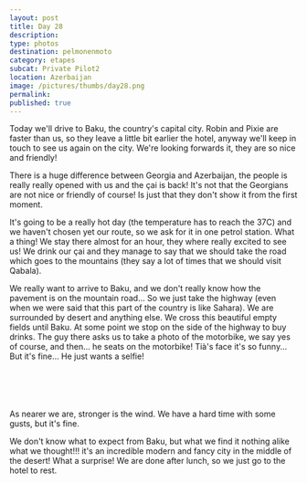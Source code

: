 ```yaml
---
layout: post
title: Day 28
description: 
type: photos
destination: pelmonenmoto
category: etapes
subcat: Private Pilot2
location: Azerbaijan
image: /pictures/thumbs/day28.png
permalink: 
published: true
---
```


Today we'll drive to Baku, the country's capital city. Robin and Pixie are faster than us, so they leave a little bit earlier the hotel, anyway we'll keep in touch to see us again on the city. We're looking forwards it, they are so nice and friendly!

There is a huge difference between Georgia and Azerbaijan, the people is really really opened with us and the çai is back! It's not that the Georgians are not nice or friendly of course! Is just that they don't show it from the first moment.

It's going to be a really hot day (the temperature has to reach the 37C) and we haven't chosen yet our route, so we ask for it in one petrol station. What a thing! We stay there almost for an hour, they where really excited to see us! We drink our çai and they manage to say that we should take the road which goes to the mountains (they say a lot of times that we should visit Qabala).

We really want to arrive to Baku, and we don't really know how the pavement is on the mountain road... So we just take the highway (even when we were said that this part of the country is like Sahara). We are surrounded by desert and anything else. We cross this beautiful empty fields until Baku. At some point we stop on the side of the highway to buy drinks. The guy there asks us to take a photo of the motorbike, we say yes of course, and then... he seats on the motorbike! Tià's face it's so funny... But it's fine... He just wants a selfie!

<p><a
href="https://lh3.googleusercontent.com/ZAq3dPTtGcNTNBJKtRnp7f6-JHDI6brg4v_OWBo5mV6qFA0vMpcgBvMGWCmP1Wlz9JY6rYbQbYTGMCsAw0lv9rUfTxlJvbhqbzxBn4bh810sJuZ6JsnVgjIvJYsAJ0xAIi8LcRygyrbmB_Or5oInl2VQXdfGIlycAnNHKcI2DFfFwzEanX7WfERbHm3I5rVoUF7kAu_S9_mf8X0TAOOZyGsvuSxz6Yf91Me5EGMWVjN_WkdTJv_4iysBDh1mwfRsBfQXcdNTRzwwoF9kXNvjOKWOuzWJlmmTWzTDieNIhVGBCo4xmHQuONBFlYOq9WKhJYaOwNyUllAnUXXxNWRFrgbnY1Fn95vg6LF7XAszBvO5TrByjEYvvHqBHU2jzFva8FgfXxBhYArxXCHUgFaw6_wb-8L2O9mh4dD0zn6vojN3LucBowRjaLofNVHoj7LRnkghRVLRBWYz_GPaPGp7PTl1q6g6KTVqrQb92VfQVHyiy3DnIBEpFMhU0Vd4rR_rzNFyjyUIRqAgm5eHhaFQdskFCIq0hWfaaKBl2BTdTtK-aiJo1tkZarcXo1vQipgAdBlcHSCtJqQTi8wG_oCgKsh2aW1GKX4Vz4rNMMYfFtZspV92w3Si8xxjKFQECv_lQoacq779WNUidkxu-qreTsW0gSJccuTF6Q=w1059-h794-no"><img 
src="https://lh3.googleusercontent.com/ZAq3dPTtGcNTNBJKtRnp7f6-JHDI6brg4v_OWBo5mV6qFA0vMpcgBvMGWCmP1Wlz9JY6rYbQbYTGMCsAw0lv9rUfTxlJvbhqbzxBn4bh810sJuZ6JsnVgjIvJYsAJ0xAIi8LcRygyrbmB_Or5oInl2VQXdfGIlycAnNHKcI2DFfFwzEanX7WfERbHm3I5rVoUF7kAu_S9_mf8X0TAOOZyGsvuSxz6Yf91Me5EGMWVjN_WkdTJv_4iysBDh1mwfRsBfQXcdNTRzwwoF9kXNvjOKWOuzWJlmmTWzTDieNIhVGBCo4xmHQuONBFlYOq9WKhJYaOwNyUllAnUXXxNWRFrgbnY1Fn95vg6LF7XAszBvO5TrByjEYvvHqBHU2jzFva8FgfXxBhYArxXCHUgFaw6_wb-8L2O9mh4dD0zn6vojN3LucBowRjaLofNVHoj7LRnkghRVLRBWYz_GPaPGp7PTl1q6g6KTVqrQb92VfQVHyiy3DnIBEpFMhU0Vd4rR_rzNFyjyUIRqAgm5eHhaFQdskFCIq0hWfaaKBl2BTdTtK-aiJo1tkZarcXo1vQipgAdBlcHSCtJqQTi8wG_oCgKsh2aW1GKX4Vz4rNMMYfFtZspV92w3Si8xxjKFQECv_lQoacq779WNUidkxu-qreTsW0gSJccuTF6Q=w1059-h794-no" alt=""></a></p>

<p><a
href="https://lh3.googleusercontent.com/zlW-arhm4ryTNaPzu6nkPr2BNO7Ds2RwK_uD3CjFqmn2THX7947J6Bcsiskrq8cZMsaR7WZWHjrP7SUjFOhVkRXw-q9PPvhC9XVbo78ZCJtnhyYkO3jT8nVVGVGhqXC0wAeZZc0BWceqq1HVwRo1LBDwIbshRXP72Um9ObsosjGKiopVp1G5r8WVZy6djGx6YHmUvvsB-p12P1bnYDVCvTbMO5kkqfelCfzh8jWzOXoRlU5pWP3mpGRyETf7ACaOsD683BjtX1lKjcBGi09pM-6qJ7TRJprT5gTC8kCEXcyGCiDl4Fb0CmdXtm993qTJ6DqGv2ntNEShpku6rkmq1kiWZAYCD31RtpkD4W1osm4GcCqilTUMWfUOF_xVl69Nfo-jt68OhbZM4Ir0lReJnGYGef4RtVNTRAda0-xLyusGqZLq1BeacSDYynyY4NiyQm3YHZKRIgrgAlbME6CEUK0w-cMH2xw-4JLnY3mJ8AVuZ3zONuX3A39DC83YxS6yfR9FyEreyOS8n8jO2cuHsuDsGnDigl7hcylS9olOopeDj--fzyRvW-BxQhtrlb7DM3ZBc5QiJo4l7BMxjGeqAezKAgJi2pJHnk5RJ1WATFnJmMKD3AFq2rNjB4mowtTsQaNfBRG18Z_xws_qxpEe_QudbCXk4a43JQ=w1059-h794-no"><img 
src="https://lh3.googleusercontent.com/zlW-arhm4ryTNaPzu6nkPr2BNO7Ds2RwK_uD3CjFqmn2THX7947J6Bcsiskrq8cZMsaR7WZWHjrP7SUjFOhVkRXw-q9PPvhC9XVbo78ZCJtnhyYkO3jT8nVVGVGhqXC0wAeZZc0BWceqq1HVwRo1LBDwIbshRXP72Um9ObsosjGKiopVp1G5r8WVZy6djGx6YHmUvvsB-p12P1bnYDVCvTbMO5kkqfelCfzh8jWzOXoRlU5pWP3mpGRyETf7ACaOsD683BjtX1lKjcBGi09pM-6qJ7TRJprT5gTC8kCEXcyGCiDl4Fb0CmdXtm993qTJ6DqGv2ntNEShpku6rkmq1kiWZAYCD31RtpkD4W1osm4GcCqilTUMWfUOF_xVl69Nfo-jt68OhbZM4Ir0lReJnGYGef4RtVNTRAda0-xLyusGqZLq1BeacSDYynyY4NiyQm3YHZKRIgrgAlbME6CEUK0w-cMH2xw-4JLnY3mJ8AVuZ3zONuX3A39DC83YxS6yfR9FyEreyOS8n8jO2cuHsuDsGnDigl7hcylS9olOopeDj--fzyRvW-BxQhtrlb7DM3ZBc5QiJo4l7BMxjGeqAezKAgJi2pJHnk5RJ1WATFnJmMKD3AFq2rNjB4mowtTsQaNfBRG18Z_xws_qxpEe_QudbCXk4a43JQ=w1059-h794-no" alt=""></a></p>

<p><a
href="https://lh3.googleusercontent.com/kcXvUk7RUQLgYXMbb-BDBpkZk_fScvm-g2GtxicHWgTYxbiHwtTUyZtE-9Ipv_kt50to9zSwx6z0TaRLUOTNtJe_ZVwlHRVmkGd9mUQiQr1qlxFLvkAcerqqUu7Xac3tVA5ID-UxroDXQ7guXcH44vOfGKCx6XLP4BWRH3qI_4yGDfQE5xhuJaUX9pxvKEU1gnAODQm9jGkaZbHxhxhPFfk1R2fKmyUHN2TgO0p4KCXZLPMnKGTDQMwQOCi6MtN7fI2UIitTZR3cM8gcLn8BRsIv5bujMoHpVxoT9zh2jU223d2-eIgEVirZBmdpYtTJKR6XphnkYWB_Z-51aqiBhmPs1Gc8sCh_J_xAmFhyMoaEda-p8JUmI5cioVtlBLSCYw9e2BeTJL24D_e3DbReYjK2cF2ssL9S23F4uy72WvhCDMNF238wNG6zKMgGFmh9aWmdJkR9wR8v31T5HG3to29YUpEeQVXO9Xwle1qmwHyhtKMsi5F-4vBPnCVwFrA1Z2URze96kb2mrEg9iza6ARNtKpGamhN6TY8L0UB8M1g4hDDeG6CArdOjbii14ZhDql_w-9TeHiDYm5kr4UCMP0pKXrQSH43iBVV8uGgOG3x3-pxTKmCS3DoxOe5fmHwR3HzAe8-oXmfSFScmNl7nuZDeKXE5Yn7TgA=w845-h634-no"><img 
src="https://lh3.googleusercontent.com/kcXvUk7RUQLgYXMbb-BDBpkZk_fScvm-g2GtxicHWgTYxbiHwtTUyZtE-9Ipv_kt50to9zSwx6z0TaRLUOTNtJe_ZVwlHRVmkGd9mUQiQr1qlxFLvkAcerqqUu7Xac3tVA5ID-UxroDXQ7guXcH44vOfGKCx6XLP4BWRH3qI_4yGDfQE5xhuJaUX9pxvKEU1gnAODQm9jGkaZbHxhxhPFfk1R2fKmyUHN2TgO0p4KCXZLPMnKGTDQMwQOCi6MtN7fI2UIitTZR3cM8gcLn8BRsIv5bujMoHpVxoT9zh2jU223d2-eIgEVirZBmdpYtTJKR6XphnkYWB_Z-51aqiBhmPs1Gc8sCh_J_xAmFhyMoaEda-p8JUmI5cioVtlBLSCYw9e2BeTJL24D_e3DbReYjK2cF2ssL9S23F4uy72WvhCDMNF238wNG6zKMgGFmh9aWmdJkR9wR8v31T5HG3to29YUpEeQVXO9Xwle1qmwHyhtKMsi5F-4vBPnCVwFrA1Z2URze96kb2mrEg9iza6ARNtKpGamhN6TY8L0UB8M1g4hDDeG6CArdOjbii14ZhDql_w-9TeHiDYm5kr4UCMP0pKXrQSH43iBVV8uGgOG3x3-pxTKmCS3DoxOe5fmHwR3HzAe8-oXmfSFScmNl7nuZDeKXE5Yn7TgA=w845-h634-no" alt=""></a></p>

<p><a
href="https://lh3.googleusercontent.com/HJ2IbgW6ZmL3YaUEtGlWxtzwkSB-J2Z9cLhNo2s8tpSIL3dUQegFi5A34xA1Ff-rBz_hfgobxCna4vuq8Trp148TVv67taEfx7qI9IVBcGbUNedJ3pzcB1x1_X6Q1lRvWSD0vXBrWhRraoUJXxdfzUJzMt-szZ-sFcSura0nXdMuCX_3KcLvj4pPWLP-MJto6TaOnakxf6Mc8BwVP6zoi-tWY2De7d9l_UAtotYkAWgRoeePFCzc9sPUSamcBXSJ9TsIUbzWwWFYNFtCbhBAU5J2z2QHvGj523oqsAkdbRWSSdr3A-f6muk3RuDVxxAc5Bh1D5y1Wd0BpgJwnDyPXlQDwOFiNI0zVukpa52M8TDghY8sudDW_BH9Gj4sMqeiQ3DkEtcrDoE-HwbQo8s7nQLEFlBpvFAcl5_bPnoYaqTEqaYrUruSGWPfHmMwcoDkZgMMU1mG7GUvBEW8jv1t1jhB7dqzBzKHaotn7r6gzFawgww3LTjZQdo_ajPG4DBxalwfdRSNHzn_7lrtVIy2WkiPmzo91HCOfIok1AOertE_pvn4vcH_9Sw3aCQcCjj_7tn5REFCJ41IQTqRXaHoWRreN8A16pGpXCUkbgmylSd6Gy-8bOaSjYUqjpNakhPkDWGBxSK-EKdwXSJHJYGi9GGSL1-hDb6Ezg=w1059-h794-no"><img 
src="https://lh3.googleusercontent.com/HJ2IbgW6ZmL3YaUEtGlWxtzwkSB-J2Z9cLhNo2s8tpSIL3dUQegFi5A34xA1Ff-rBz_hfgobxCna4vuq8Trp148TVv67taEfx7qI9IVBcGbUNedJ3pzcB1x1_X6Q1lRvWSD0vXBrWhRraoUJXxdfzUJzMt-szZ-sFcSura0nXdMuCX_3KcLvj4pPWLP-MJto6TaOnakxf6Mc8BwVP6zoi-tWY2De7d9l_UAtotYkAWgRoeePFCzc9sPUSamcBXSJ9TsIUbzWwWFYNFtCbhBAU5J2z2QHvGj523oqsAkdbRWSSdr3A-f6muk3RuDVxxAc5Bh1D5y1Wd0BpgJwnDyPXlQDwOFiNI0zVukpa52M8TDghY8sudDW_BH9Gj4sMqeiQ3DkEtcrDoE-HwbQo8s7nQLEFlBpvFAcl5_bPnoYaqTEqaYrUruSGWPfHmMwcoDkZgMMU1mG7GUvBEW8jv1t1jhB7dqzBzKHaotn7r6gzFawgww3LTjZQdo_ajPG4DBxalwfdRSNHzn_7lrtVIy2WkiPmzo91HCOfIok1AOertE_pvn4vcH_9Sw3aCQcCjj_7tn5REFCJ41IQTqRXaHoWRreN8A16pGpXCUkbgmylSd6Gy-8bOaSjYUqjpNakhPkDWGBxSK-EKdwXSJHJYGi9GGSL1-hDb6Ezg=w1059-h794-no" alt=""></a></p>

<p><a
href="https://lh3.googleusercontent.com/geIQ7VjHlCOzPOHXXoXnoyvnEsn8YLYapmoJ9sGozH8TMzB0C2syGPuK1a2yukd8ZGQRYAhcQEFmtfCeCGKmpjZLOmuC6ENSauHWc5FvNdMzwCnC972VYEWo3_QcCu8GXDpLfxvtgREt317TTZxbF_o1v-TzmUG4zG2QX_xJ7WU51HSnrWRY6wTeIWi7t6Ep2jvlhGAANp3lE327uxL7Yl_QHszV2Jn3YXyWx0U90Xylt0br8ufzmi6oMreKr46CrwN_KWLzp_9cy72YIC-jsdLbPx5QsysSN8DmZayiIePvvwLgvu6vsl7j_LWZOetgwPp2VMYRnKmQk7j_tb-Ph1A9txDj3YEkp_ZxP_Kem4G1fQokbXeF0wKVx1v2xwkYUgR4Ssifhi11YCSejHU-toVOIMdPAcoNLu88djKh6dFJgQE7FNwdnIhybSNd0cvHqAJbeygyANoKHi1tufaU3vEtE41geprKiUzMnt77_NszGKlNbKYdFIJwm_6onE48ST4DRWa4VZXcOQxg8JU5UVEJYrGRN7C1B5P7GP7rdNCxizz8LWk6NxmF3ZNFrnVTHQxT3OUVKonh9N-Lhf6iOdosWaC6wzd7T62fJlMKjjab2lrT9S9UISTcwTqQUiaAZ7iHxc5q3bYtf6aOxmdf13Gm3rGU8H8p4Q=w1059-h794-no"><img 
src="https://lh3.googleusercontent.com/geIQ7VjHlCOzPOHXXoXnoyvnEsn8YLYapmoJ9sGozH8TMzB0C2syGPuK1a2yukd8ZGQRYAhcQEFmtfCeCGKmpjZLOmuC6ENSauHWc5FvNdMzwCnC972VYEWo3_QcCu8GXDpLfxvtgREt317TTZxbF_o1v-TzmUG4zG2QX_xJ7WU51HSnrWRY6wTeIWi7t6Ep2jvlhGAANp3lE327uxL7Yl_QHszV2Jn3YXyWx0U90Xylt0br8ufzmi6oMreKr46CrwN_KWLzp_9cy72YIC-jsdLbPx5QsysSN8DmZayiIePvvwLgvu6vsl7j_LWZOetgwPp2VMYRnKmQk7j_tb-Ph1A9txDj3YEkp_ZxP_Kem4G1fQokbXeF0wKVx1v2xwkYUgR4Ssifhi11YCSejHU-toVOIMdPAcoNLu88djKh6dFJgQE7FNwdnIhybSNd0cvHqAJbeygyANoKHi1tufaU3vEtE41geprKiUzMnt77_NszGKlNbKYdFIJwm_6onE48ST4DRWa4VZXcOQxg8JU5UVEJYrGRN7C1B5P7GP7rdNCxizz8LWk6NxmF3ZNFrnVTHQxT3OUVKonh9N-Lhf6iOdosWaC6wzd7T62fJlMKjjab2lrT9S9UISTcwTqQUiaAZ7iHxc5q3bYtf6aOxmdf13Gm3rGU8H8p4Q=w1059-h794-no" alt=""></a></p>

As nearer we are, stronger is the wind. We have a hard time with some gusts, but it's fine.

We don't know what to expect from Baku, but what we find it nothing alike what we thought!!! it's an incredible modern and fancy city in the middle of the desert! What a surprise! We are done after lunch, so we just go to the hotel to rest.



